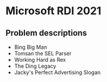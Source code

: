 # Microsoft RDI 2021

## Problem descriptions

- Bing Big Man
- Tomsan the SEL Parser
- Working Hard as Rex
- The Ding Legacy
- Jacky's Perfect Advertising Slogan
